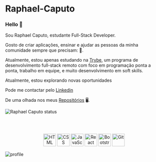 # Raphael-Caputo

### Hello :wave:

Sou Raphael Caputo, estudante Full-Stack Developer.

Gosto de criar aplicações, ensinar e ajudar as pessoas da minha comunidade sempre que precisam: :handshake:.

Atualmente, estou apenas estudando na [Trybe](www.betrybe.com), um programa de desenvolvimento full-stack remoto com foco em programação ponta a ponta, trabalho em equipe, e muito desenvolvimento em soft skills. 


Atualmente, estou explorando novas oportunidades

Pode me contactar pelo [Linkedin](https://www.linkedin.com/in/raphael-caputo/)

De uma olhada nos meus [Repositórios](https://github.com/RaphaelCaputo2?tab=repositories) :desktop_computer:.

<div>
<img align="center" src='https://github-readme-stats.vercel.app/api?username=RaphaelCaputo2&count_private=true&show_icons=true&theme=great-gatsby' alt='Raphael Caputo status'>
</div>

<br><br>

<p align="center">
  <span align="center" class="d-flex">
    <img title="HTML" alt="HTML" height=40 src="https://www.w3.org/html/logo/downloads/HTML5_Badge_256.png">
    <img title="CSS" alt="CSS" height=40
      src="https://www.kindpng.com/picc/m/464-4640184_css3-png-download-css-icon-transparent-png.png">
    <img title="JavaScript" alt="JavaScript" height=40
      src="https://upload.wikimedia.org/wikipedia/commons/thumb/9/99/Unofficial_JavaScript_logo_2.svg/600px-Unofficial_JavaScript_logo_2.svg.png">
    <img title="React" alt="React" height=40 src="https://cdn.worldvectorlogo.com/logos/react.svg">
    <img title="Bootstrap" alt="Bootstrap" height=40
      src="https://upload.wikimedia.org/wikipedia/commons/thumb/b/b2/Bootstrap_logo.svg/480px-Bootstrap_logo.svg.png">
    <img title="Git" alt="Git" height=40 src="https://git-scm.com/images/logos/downloads/Git-Icon-1788C.png">
  </span>
</p>

​![profile](https://komarev.com/ghpvc/?username=RaphaelCaputo2)
